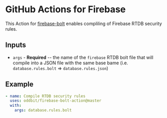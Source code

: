 # GitHub Actions for Firebase

This Action for [firebase-bolt](https://github.com/FirebaseExtended/bolt) enables compliling of Firebase RTDB security rules.

## Inputs

- `args` - **Required** -- the name of the `firebase` RTDB bolt file that will compile into a JSON file with the same base bame (i.e. `database.rules.bolt` => `database.rules.json`)

## Example

```yaml
- name: Compile RTDB security rules
  uses: oddbit/firebase-bolt-action@master
  with:
    args: database.rules.bolt
```

